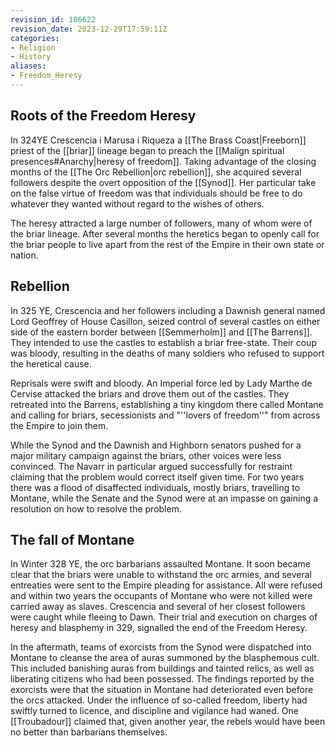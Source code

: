 ```yaml
---
revision_id: 106622
revision_date: 2023-12-29T17:59:11Z
categories:
- Religion
- History
aliases:
- Freedom_Heresy
---
```


## Roots of the Freedom Heresy
In 324YE Crescencia i Marusa i Riqueza a [[The Brass Coast|Freeborn]] priest of the [[briar]] lineage began to preach the [[Malign spiritual presences#Anarchy|heresy of freedom]]. Taking advantage of the closing months of the [[The Orc Rebellion|orc rebellion]], she acquired several followers despite the overt opposition of the [[Synod]]. Her particular take on the false virtue of freedom was that individuals should be free to do whatever they wanted without regard to the wishes of others.

The heresy attracted a large number of followers, many of whom were of the briar lineage. After several months the heretics began to openly call for the briar people to live apart from the rest of the Empire in their own state or nation.

## Rebellion
In 325 YE, Crescencia and her followers including a Dawnish general named Lord Geoffrey of House Casillon, seized control of several castles on either side of the eastern border between [[Semmerholm]] and [[The Barrens]]. They intended to use the castles to establish a briar free-state. Their coup was bloody, resulting in the deaths of many soldiers who refused to support the heretical cause.

Reprisals were swift and bloody. An Imperial force led by Lady Marthe de Cervise attacked the briars and drove them out of the castles. They retreated into the Barrens, establishing a tiny kingdom there called Montane and calling for briars, secessionists and "''lovers of freedom''" from across the Empire to join them.

While the Synod and the Dawnish and Highborn senators pushed for a major military campaign against the briars, other voices were less convinced. The Navarr in particular argued successfully for restraint claiming that the problem would correct itself given time. For two years there was a flood of disaffected individuals, mostly briars, travelling to Montane, while the Senate and the Synod were at an impasse on gaining a resolution on how to resolve the problem.

## The fall of Montane
In Winter 328 YE, the orc barbarians assaulted Montane. It soon became clear that the briars were unable to withstand the orc armies, and several entreaties were sent to the Empire pleading for assistance. All were refused and within two years the occupants of Montane who were not killed were carried away as slaves. Crescencia and several of her closest followers were caught while fleeing to Dawn. Their trial and execution on charges of heresy and blasphemy in 329, signalled the end of the Freedom Heresy.

In the aftermath, teams of exorcists from the Synod were dispatched into Montane to cleanse the area of auras summoned by the blasphemous cult. This included banishing auras from buildings and tainted relics, as well as liberating citizens who had been possessed. The findings reported by the exorcists were that the situation in Montane had deteriorated even before the orcs attacked. Under the influence of so-called freedom, liberty had swiftly turned to licence, and discipline and vigilance had waned. One [[Troubadour]] claimed that, given another year, the rebels would have been no better than barbarians themselves.


